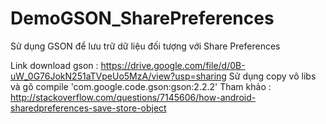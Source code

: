# DemoGSON_SharePreferences
Sử dụng GSON để lưu trữ dữ liệu đối tượng với Share Preferences

Link download gson : https://drive.google.com/file/d/0B-uW_0G76JokN251aTVpeUo5MzA/view?usp=sharing
Sử dụng 
copy vô libs và gõ
compile 'com.google.code.gson:gson:2.2.2'
Tham khảo :
http://stackoverflow.com/questions/7145606/how-android-sharedpreferences-save-store-object

